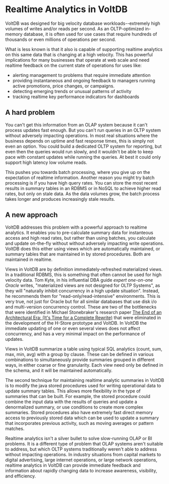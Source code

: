 # Realtime Analytics in VoltDB #

VoltDB was designed for big velocity database workloads--extremely high volumes of writes and/or reads per second.  As an OLTP-optimized in-memory database, it is often used for use cases that require hundreds of thousands or even millions of operations per second.  

What is less known is that it also is capable of supporting realtime analytics on this same data that is changing at a high velocity.  This has powerful implications for many businesses that operate at web scale and need realtime feedback on the current state of operations for uses like:

- alerting management to problems that require immediate attention
- providing instantaneous and ongoing feedback to managers running active promotions, price changes, or campaigns.
- detecting emerging trends or unusual patterns of activity
- tracking realtime key performance indicators for dashboards

## A hard problem ##
You can't get this information from an OLAP system because it can't process updates fast enough.  But you can't run queries in an OLTP system without adversely impacting operations.  In most real situations where the business depends on uptime and fast response times, this is simply not even an option.  You could build a dedicated OLTP system for reporting, but even then the queries would run slowly, and it wouldn't be able to keep pace with constant updates while running the queries.  At best it could only support high latency low volume reads.

This pushes you towards batch processing, where you give up on the expectation of realtime information.  Another reason you might try batch processing is if you have high query rates.  You can store the most recent results in summary tables in an RDBMS or in NoSQL to achieve higher read rates, but only on stale data.  As the data volumes grow, the batch process takes longer and produces increasingly stale results.

## A new approach ##
VoltDB addresses this problem with a powerful approach to realtime analytics.  It enables you to pre-calculate summary data for instanteous access and high read rates, but rather than using batches, you calculate and update on-the-fly without without adversely impacting write operations.  VoltDB does this either using views which are automatically maintained, or summary tables that are maintained in by stored procedures.  Both are maintained in realtime.

Views in VoltDB are by definition immediately-refreshed materialized views.  In a traditional RDBMS, this is something that often cannot be used for high velocity data.  Tom Kyte, in his influential DBA guide *expert one-on-one Oracle* writes, "materialized views are not designed for OLTP Systems", as they will "naturally inhibit concurrency in a high update situation". Instead, he recommends them for "read-only/read-intensive" environments.  This is very true, not just for Oracle but for all similar databases that use disk i/o and multi-version concurrency control.  These are two of the bottlenecks that were identified in Michael Stonebraker's research paper [The End of an Architectural Era: (It's Time for a Complete Rewrite)](http://hstore.cs.brown.edu/papers/hstore-endofera.pdf) that were eliminated in the development of the H-Store prototype and VoltDB.  In VoltDB the immediate updating of one or even several views does not affect concurrency, and has a very minimal impact on the performance of updates.

Views in VoltDB summarize a table using typical SQL analytics (count, sum, max, min, avg) with a group by clause.  These can be defined in various combinations to simultaneously provide summaries grouped in different ways, in either coarse or fine granularity.  Each view need only be defined in the schema, and it will be maintained automatically.

The second technique for maintaining realtime analytic summaries in VoltDB is to modify the java stored procedures used for writing operational data to update summary tables.  This allows more flexibility in the type of summaries that can be built.  For example, the stored procedure could combine the input data with the results of queries and update a denormalized summary, or use conditions to create more complex summaries.  Stored procedures also have extremely fast direct memory access to previously stored data which can be used to update a summary that incorporates previous activity, such as moving averages or pattern matches.

Realtime analytics isn't a silver bullet to solve slow-running OLAP or BI problems.  It is a different type of problem that OLAP systems aren't suitable to address, but which OLTP systems traditionally weren't able to address without impacting operations.  In industry situations from capital markets to digital advertising, large internet operations, or large network operations, realtime analytics in VoltDB can provide immediate feedback and information about rapidly changing data to increase awareness, visibility, and efficiency.
